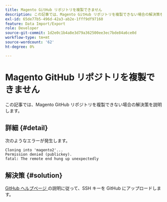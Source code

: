 ```yaml
---
title: Magento GitHub リポジトリを複製できません
description: この記事では、Magento GitHub リポジトリを複製できない場合の解決策を説明します。
exl-id: 65de77b5-496d-42a3-ab2e-1fff9df97160
feature: Data Import/Export
role: Developer
source-git-commit: 1d2e0c1b4a8e3d79a362500ee3ec7bde84a6ce0d
workflow-type: tm+mt
source-wordcount: '62'
ht-degree: 0%

---
```


# Magento GitHub リポジトリを複製できません

この記事では、Magento GitHub リポジトリを複製できない場合の解決策を説明します。

## 詳細 {#detail}

次のようなエラーが発生します。

```terminal
Cloning into 'magento2'...
Permission denied (publickey).
fatal: The remote end hung up unexpectedly
```

## 解決策 {#solution}

[GitHub ヘルプページ ](https://help.github.com/articles/generating-ssh-keys) の説明に従って、SSH キーを GitHub にアップロードします。
